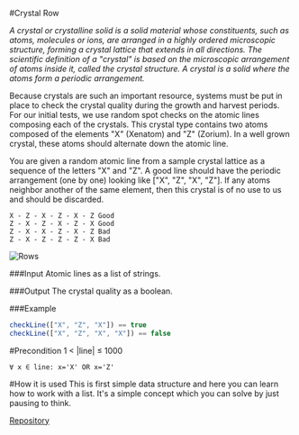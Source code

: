 #Crystal Row

*A crystal or crystalline solid is a solid material whose constituents, such as atoms, molecules or ions, are arranged in a highly ordered microscopic structure, forming a crystal lattice that extends in all directions. The scientific definition of a "crystal" is based on the microscopic arrangement of atoms inside it, called the crystal structure. A crystal is a solid where the atoms form a periodic arrangement.*

Because crystals are such an important resource, systems must be put in place to check the crystal quality during the growth and harvest periods. For our initial tests, we use random spot checks on the atomic lines composing each of the crystals. This crystal type contains two atoms composed of the elements "X" (Xenatom) and "Z" (Zorium). In a well grown crystal, these atoms should alternate down the atomic line.

You are given a random atomic line from a sample crystal lattice as a sequence of the letters "X" and "Z". A good line should have the periodic arrangement (one by one) looking like ["X", "Z", "X", "Z"]. If any atoms neighbor another of the same element, then this crystal is of no use to us and should be discarded.

	X - Z - X - Z - X - Z Good
	Z - X - Z - X - Z - X Good
	Z - X - X - Z - X - Z Bad
	Z - X - Z - Z - Z - X Bad

![Rows](https://code-empire.s3.amazonaws.com/media/mission_images/58/rows.svg)

###Input
Atomic lines as a list of strings.

###Output
The crystal quality as a boolean.

###Example
```javascript
checkLine(["X", "Z", "X"]) == true
checkLine(["X", "Z", "X", "X"]) == false
```

#Precondition
	1 < |line| ≤ 1000

	∀ x ∈ line: x='X' OR x='Z'

#How it is used
This is first simple data structure and here you can learn how to work with a list. It's a simple concept which you can solve by just pausing to think.

[Repository](https://github.com/Checkio-Game-Missions/checkio-empire-crystal-row.git)
